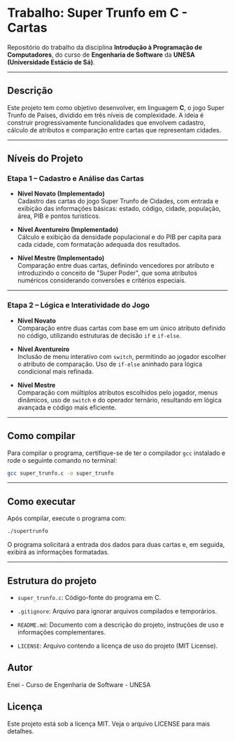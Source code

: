 # Trabalho: Super Trunfo em C - Cartas

Repositório do trabalho da disciplina **Introdução à Programação de Computadores**, do curso de **Engenharia de Software** da **UNESA (Universidade Estácio de Sá)**.

---

## Descrição

Este projeto tem como objetivo desenvolver, em linguagem **C**, o jogo Super Trunfo de Países, dividido em três níveis de complexidade. A ideia é construir progressivamente funcionalidades que envolvem cadastro, cálculo de atributos e comparação entre cartas que representam cidades.

---

## Níveis do Projeto

### Etapa 1 – Cadastro e Análise das Cartas

- **Nível Novato (Implementado)**  
  Cadastro das cartas do jogo Super Trunfo de Cidades, com entrada e exibição das informações básicas: estado, código, cidade, população, área, PIB e pontos turísticos.

- **Nível Aventureiro (Implementado)**  
  Cálculo e exibição da densidade populacional e do PIB per capita para cada cidade, com formatação adequada dos resultados.

- **Nível Mestre (Implementado)**  
  Comparação entre duas cartas, definindo vencedores por atributo e introduzindo o conceito de "Super Poder", que soma atributos numéricos considerando conversões e critérios especiais.

---

### Etapa 2 – Lógica e Interatividade do Jogo

- **Nível Novato**  
  Comparação entre duas cartas com base em um único atributo definido no código, utilizando estruturas de decisão `if` e `if-else`.

- **Nível Aventureiro**  
  Inclusão de menu interativo com `switch`, permitindo ao jogador escolher o atributo de comparação. Uso de `if-else` aninhado para lógica condicional mais refinada.

- **Nível Mestre**  
  Comparação com múltiplos atributos escolhidos pelo jogador, menus dinâmicos, uso de `switch` e do operador ternário, resultando em lógica avançada e código mais eficiente.

---

## Como compilar

Para compilar o programa, certifique-se de ter o compilador `gcc` instalado e rode o seguinte comando no terminal:

```bash
gcc super_trunfo.c -o super_trunfo
```

---

## Como executar

Após compilar, execute o programa com:

```bash
./supertrunfo
```

O programa solicitará a entrada dos dados para duas cartas e, em seguida, exibirá as informações formatadas.

---

## Estrutura do projeto

- `super_trunfo.c`: Código-fonte do programa em C.

- `.gitignore`: Arquivo para ignorar arquivos compilados e temporários.

- `README.md`: Documento com a descrição do projeto, instruções de uso e informações complementares.

- `LICENSE`: Arquivo contendo a licença de uso do projeto (MIT License).

## Autor

Enei - Curso de Engenharia de Software - UNESA

## Licença

Este projeto está sob a licença MIT. Veja o arquivo LICENSE para mais detalhes.
